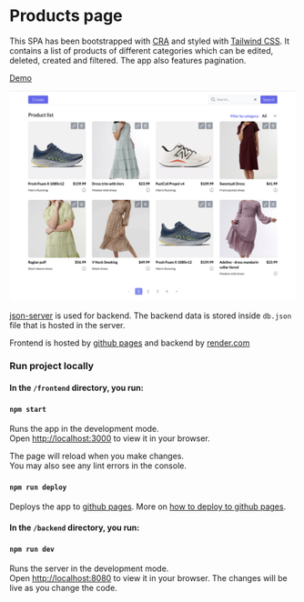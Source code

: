 # Products page

This SPA has been bootstrapped with
[CRA](https://github.com/facebook/create-react-app) and styled with
[Tailwind CSS](https://tailwindcss.com/). It contains a list of products of
different categories which can be edited, deleted, created and filtered. The app
also features pagination.

[Demo](https://bekzodisakov.github.io/product-list/)

![App screenshot](/frontend/src/assets/screenshot.png "App screenshot")

[json-server](https://www.npmjs.com/package/json-server) is used for backend.
The backend data is stored inside `db.json` file that is hosted in the server.

Frontend is hosted by [github pages](https://pages.github.com/) and backend by
[render.com](https://render.com/)

### Run project locally

#### In the `/frontend` directory, you run:

#### `npm start`

Runs the app in the development mode.\
Open [http://localhost:3000](http://localhost:3000) to view it in your browser.

The page will reload when you make changes.\
You may also see any lint errors in the console.

#### `npm run deploy`

Deploys the app to [github pages](https://pages.github.com/). More on
[how to deploy to github pages](https://github.com/gitname/react-gh-pages).

#### In the `/backend` directory, you run:

#### `npm run dev`

Runs the server in the development mode.\
Open [http://localhost:8080](http://localhost:8080) to view it in your browser. The
changes will be live as you change the code.
